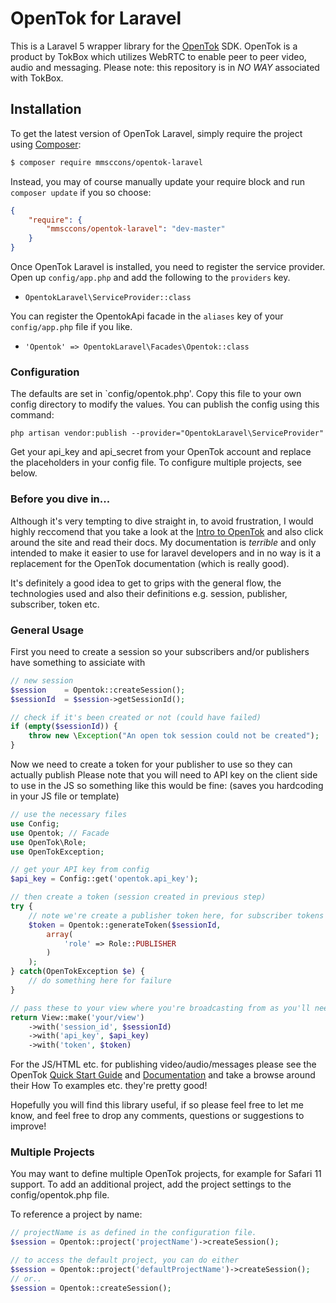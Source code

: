 # OpenTok for Laravel
This is a Laravel 5 wrapper library for the [OpenTok](http://tokbox.com/opentok/) SDK. OpenTok is a product by TokBox which utilizes WebRTC to enable peer to peer video, audio and messaging.
Please note: this repository is in *NO WAY* associated with TokBox.

## Installation
To get the latest version of OpenTok Laravel, simply require the project using [Composer](https://getcomposer.org):

```bash
$ composer require mmsccons/opentok-laravel
```

Instead, you may of course manually update your require block and run `composer update` if you so choose:

```json
{
    "require": {
        "mmsccons/opentok-laravel": "dev-master"
    }
}
```

Once OpenTok Laravel is installed, you need to register the service provider. Open up `config/app.php` and add the following to the `providers` key.

* `OpentokLaravel\ServiceProvider::class`

You can register the OpentokApi facade in the `aliases` key of your `config/app.php` file if you like.

* `'Opentok' => OpentokLaravel\Facades\Opentok::class`

### Configuration

The defaults are set in `config/opentok.php'. Copy this file to your own config directory to modify the values. You can publish the config using this command:

    php artisan vendor:publish --provider="OpentokLaravel\ServiceProvider"

Get your api_key and api_secret from your OpenTok account and replace the placeholders in your config file. To configure multiple projects, see below.

### Before you dive in...

Although it's very tempting to dive straight in, to avoid frustration, I would highly reccomend that you take a look at the [Intro to OpenTok](http://tokbox.com/opentok/intro/) and also click around the site and read their docs. My documentation is *terrible* and only intended to make it easier to use for laravel developers and in no way is it a replacement for the OpenTok documentation (which is really good).

It's definitely a good idea to get to grips with the general flow, the technologies used and also their definitions e.g. session, publisher, subscriber, token etc.

### General Usage

First you need to create a session so your subscribers and/or publishers have something to assiciate with
```php
// new session
$session    = Opentok::createSession();
$sessionId  = $session->getSessionId();

// check if it's been created or not (could have failed)
if (empty($sessionId)) {
    throw new \Exception("An open tok session could not be created");
}
```
Now we need to create a token for your publisher to use so they can actually publish
Please note that you will need to API key on the client side to use in the JS so something like this would be fine:
(saves you hardcoding in your JS file or template)
```php
// use the necessary files
use Config;
use Opentok; // Facade
use OpenTok\Role;
use OpenTokException;

// get your API key from config
$api_key = Config::get('opentok.api_key');

// then create a token (session created in previous step)
try {
    // note we're create a publisher token here, for subscriber tokens we would specify.. yep 'subscriber' instead
    $token = Opentok::generateToken($sessionId,
        array(
            'role' => Role::PUBLISHER
        )
    );
} catch(OpenTokException $e) {
    // do something here for failure
}

// pass these to your view where you're broadcasting from as you'll need them...
return View::make('your/view')
    ->with('session_id', $sessionId)
    ->with('api_key', $api_key)
    ->with('token', $token)
```

For the JS/HTML etc. for publishing video/audio/messages please see the OpenTok [Quick Start Guide](http://tokbox.com/opentok/quick-start/) and [Documentation](http://tokbox.com/opentok/libraries/client/js/) and take a browse around their How To examples etc. they're pretty good!

Hopefully you will find this library useful, if so please feel free to let me know, and feel free to drop any comments, questions or suggestions to improve!

### Multiple Projects

You may want to define multiple OpenTok projects, for example for Safari 11 support. To add an additional project,
add the project settings to the config/opentok.php file.

To reference a project by name:
```php
// projectName is as defined in the configuration file.
$session = Opentok::project('projectName')->createSession();

// to access the default project, you can do either
$session = Opentok::project('defaultProjectName')->createSession();
// or..
$session = Opentok::createSession();
```
